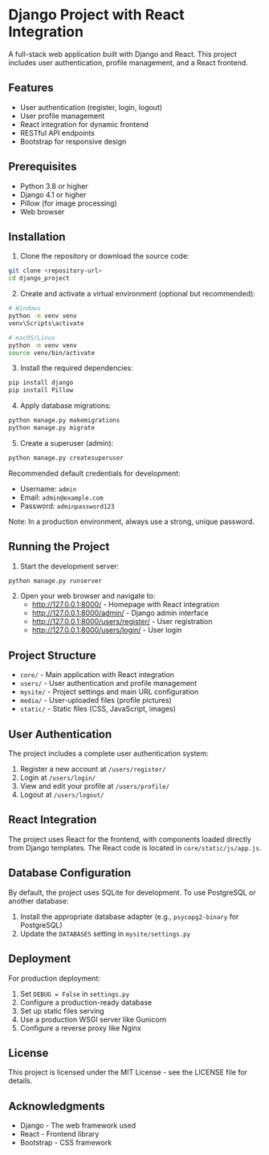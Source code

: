 # Django Project with React Integration

A full-stack web application built with Django and React. This project includes user authentication, profile management, and a React frontend.

## Features

- User authentication (register, login, logout)
- User profile management
- React integration for dynamic frontend
- RESTful API endpoints
- Bootstrap for responsive design

## Prerequisites

- Python 3.8 or higher
- Django 4.1 or higher
- Pillow (for image processing)
- Web browser

## Installation

1. Clone the repository or download the source code:

```bash
git clone <repository-url>
cd django_project
```

2. Create and activate a virtual environment (optional but recommended):

```bash
# Windows
python -m venv venv
venv\Scripts\activate

# macOS/Linux
python -m venv venv
source venv/bin/activate
```

3. Install the required dependencies:

```bash
pip install django
pip install Pillow
```

4. Apply database migrations:

```bash
python manage.py makemigrations
python manage.py migrate
```

5. Create a superuser (admin):

```bash
python manage.py createsuperuser
```

   Recommended default credentials for development:
   - Username: `admin`
   - Email: `admin@example.com`
   - Password: `adminpassword123`
   
   Note: In a production environment, always use a strong, unique password.

## Running the Project

1. Start the development server:

```bash
python manage.py runserver
```

2. Open your web browser and navigate to:
   - http://127.0.0.1:8000/ - Homepage with React integration
   - http://127.0.0.1:8000/admin/ - Django admin interface
   - http://127.0.0.1:8000/users/register/ - User registration
   - http://127.0.0.1:8000/users/login/ - User login

## Project Structure

- `core/` - Main application with React integration
- `users/` - User authentication and profile management
- `mysite/` - Project settings and main URL configuration
- `media/` - User-uploaded files (profile pictures)
- `static/` - Static files (CSS, JavaScript, images)

## User Authentication

The project includes a complete user authentication system:

1. Register a new account at `/users/register/`
2. Login at `/users/login/`
3. View and edit your profile at `/users/profile/`
4. Logout at `/users/logout/`

## React Integration

The project uses React for the frontend, with components loaded directly from Django templates. The React code is located in `core/static/js/app.js`.

## Database Configuration

By default, the project uses SQLite for development. To use PostgreSQL or another database:

1. Install the appropriate database adapter (e.g., `psycopg2-binary` for PostgreSQL)
2. Update the `DATABASES` setting in `mysite/settings.py`

## Deployment

For production deployment:

1. Set `DEBUG = False` in `settings.py`
2. Configure a production-ready database
3. Set up static files serving
4. Use a production WSGI server like Gunicorn
5. Configure a reverse proxy like Nginx

## License

This project is licensed under the MIT License - see the LICENSE file for details.

## Acknowledgments

- Django - The web framework used
- React - Frontend library
- Bootstrap - CSS framework
